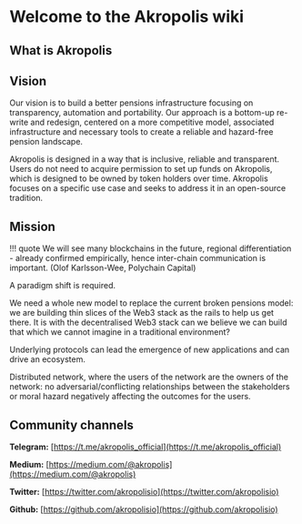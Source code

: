 # Welcome to the Akropolis wiki


## What is Akropolis

## Vision 

Our vision is to build a better pensions infrastructure focusing on transparency, automation and portability. Our approach is a bottom-up re-write and redesign, centered on a more competitive model, associated infrastructure and necessary tools to create a reliable and hazard-free pension landscape.

Akropolis is designed in a way that is inclusive, reliable and transparent. Users do not need to acquire permission to set up funds on Akropolis, which is designed to be owned by token holders over time. Akropolis focuses on a specific use case and seeks to address it in an open-source tradition.


## Mission

!!! quote 
	We will see many blockchains in the future, regional differentiation - already confirmed empirically, hence inter-chain communication is important. 
	(Olof Karlsson-Wee, Polychain Capital) 

A paradigm shift is required.

We need a whole new model to replace the current broken pensions model: we are building thin slices of the Web3 stack as the rails to help us get there. It is with the decentralised Web3 stack can we believe we can build that which we cannot imagine in a traditional environment?

Underlying protocols can lead the emergence of new applications and can drive an ecosystem.

Distributed network, where the users of the network are the owners of the network: no adversarial/conflicting relationships between the stakeholders or moral hazard negatively affecting the outcomes for the users.



## Community channels

**Telegram:** [https://t.me/akropolis_official](https://t.me/akropolis_official)

**Medium:** [https://medium.com/@akropolis](https://medium.com/@akropolis)

**Twitter:** [https://twitter.com/akropolisio](https://twitter.com/akropolisio)

**Github:** [https://github.com/akropolisio](https://github.com/akropolisio)
